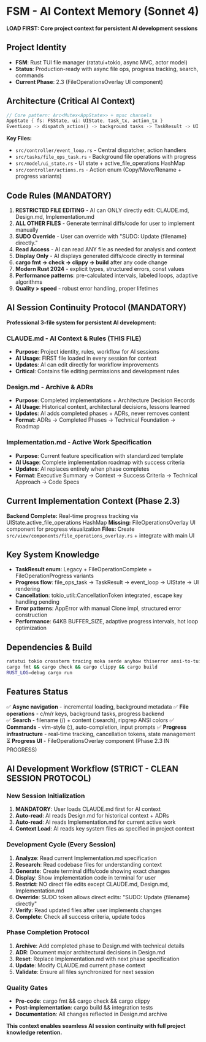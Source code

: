 # FSM - AI Context Memory (Sonnet 4)
**LOAD FIRST: Core project context for persistent AI development sessions**

## Project Identity
- **FSM**: Rust TUI file manager (ratatui+tokio, async MVC, actor model)
- **Status**: Production-ready with async file ops, progress tracking, search, commands
- **Current Phase**: 2.3 (FileOperationsOverlay UI component)

## Architecture (Critical AI Context)
```rust
// Core pattern: Arc<Mutex<AppState>> + mpsc channels
AppState { fs: FSState, ui: UIState, task_tx, action_tx }
EventLoop -> dispatch_action() -> background tasks -> TaskResult -> UI updates
```

**Key Files:**
- `src/controller/event_loop.rs` - Central dispatcher, action handlers
- `src/tasks/file_ops_task.rs` - Background file operations with progress
- `src/model/ui_state.rs` - UI state + active_file_operations HashMap
- `src/controller/actions.rs` - Action enum (Copy/Move/Rename + progress variants)

## Code Rules (MANDATORY)
1. **RESTRICTED FILE EDITING** - AI can ONLY directly edit: CLAUDE.md, Design.md, Implementation.md
2. **ALL OTHER FILES** - Generate terminal diffs/code for user to implement manually  
3. **SUDO Override** - User can override with "SUDO: Update {filename} directly."
4. **Read Access** - AI can read ANY file as needed for analysis and context
5. **Display Only** - AI displays generated diffs/code directly in terminal
6. **cargo fmt → check → clippy → build** after any code change
7. **Modern Rust 2024** - explicit types, structured errors, const values
8. **Performance patterns**: pre-calculated intervals, labeled loops, adaptive algorithms
9. **Quality > speed** - robust error handling, proper lifetimes

## AI Session Continuity Protocol (MANDATORY)
**Professional 3-file system for persistent AI development:**

### CLAUDE.md - AI Context & Rules (THIS FILE)
- **Purpose**: Project identity, rules, workflow for AI sessions
- **AI Usage**: FIRST file loaded in every session for context
- **Updates**: AI can edit directly for workflow improvements
- **Critical**: Contains file editing permissions and development rules

### Design.md - Archive & ADRs 
- **Purpose**: Completed implementations + Architecture Decision Records
- **AI Usage**: Historical context, architectural decisions, lessons learned
- **Updates**: AI adds completed phases + ADRs, never removes content
- **Format**: ADRs → Completed Phases → Technical Foundation → Roadmap

### Implementation.md - Active Work Specification
- **Purpose**: Current feature specification with standardized template
- **AI Usage**: Complete implementation roadmap with success criteria
- **Updates**: AI replaces entirely when phase completes
- **Format**: Executive Summary → Context → Success Criteria → Technical Approach → Code Specs

## Current Implementation Context (Phase 2.3)
**Backend Complete:** Real-time progress tracking via UIState.active_file_operations HashMap
**Missing:** FileOperationsOverlay UI component for progress visualization
**Files:** Create `src/view/components/file_operations_overlay.rs` + integrate with main UI

## Key System Knowledge
- **TaskResult enum**: Legacy + FileOperationComplete + FileOperationProgress variants
- **Progress flow**: file_ops_task → TaskResult → event_loop → UIState → UI rendering
- **Cancellation**: tokio_util::CancellationToken integrated, escape key handling pending
- **Error patterns**: AppError with manual Clone impl, structured error construction
- **Performance**: 64KB BUFFER_SIZE, adaptive progress intervals, hot loop optimization

## Dependencies & Build
```bash
ratatui tokio crossterm tracing moka serde anyhow thiserror ansi-to-tui tokio-util uuid
cargo fmt && cargo check && cargo clippy && cargo build
RUST_LOG=debug cargo run
```

## Features Status
✅ **Async navigation** - incremental loading, background metadata
✅ **File operations** - c/m/r keys, background tasks, progress backend  
✅ **Search** - filename (/) + content (:search), ripgrep ANSI colors
✅ **Commands** - vim-style (:), auto-completion, input prompts
✅ **Progress infrastructure** - real-time tracking, cancellation tokens, state management
⏳ **Progress UI** - FileOperationsOverlay component (Phase 2.3 IN PROGRESS)

## AI Development Workflow (STRICT - CLEAN SESSION PROTOCOL)

### New Session Initialization
1. **MANDATORY**: User loads CLAUDE.md first for AI context
2. **Auto-read**: AI reads Design.md for historical context + ADRs
3. **Auto-read**: AI reads Implementation.md for current active work
4. **Context Load**: AI reads key system files as specified in project context

### Development Cycle (Every Session)
1. **Analyze**: Read current Implementation.md specification  
2. **Research**: Read codebase files for understanding context
3. **Generate**: Create terminal diffs/code showing exact changes
4. **Display**: Show implementation code in terminal for user
5. **Restrict**: NO direct file edits except CLAUDE.md, Design.md, Implementation.md
6. **Override**: SUDO token allows direct edits: "SUDO: Update {filename} directly"
7. **Verify**: Read updated files after user implements changes
8. **Complete**: Check all success criteria, update todos

### Phase Completion Protocol
1. **Archive**: Add completed phase to Design.md with technical details
2. **ADR**: Document major architectural decisions in Design.md  
3. **Reset**: Replace Implementation.md with next phase specification
4. **Update**: Modify CLAUDE.md current phase context
5. **Validate**: Ensure all files synchronized for next session

### Quality Gates
- **Pre-code**: cargo fmt && cargo check && cargo clippy
- **Post-implementation**: cargo build && integration tests
- **Documentation**: All changes reflected in Design.md archive

**This context enables seamless AI session continuity with full project knowledge retention.**